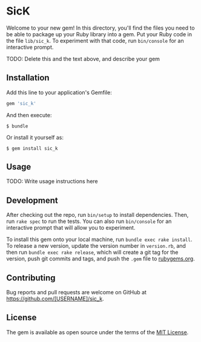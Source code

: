 # SicK

Welcome to your new gem! In this directory, you'll find the files you need to be able to package up your Ruby library into a gem. Put your Ruby code in the file `lib/sic_k`. To experiment with that code, run `bin/console` for an interactive prompt.

TODO: Delete this and the text above, and describe your gem

## Installation

Add this line to your application's Gemfile:

```ruby
gem 'sic_k'
```

And then execute:

    $ bundle

Or install it yourself as:

    $ gem install sic_k

## Usage

TODO: Write usage instructions here

## Development

After checking out the repo, run `bin/setup` to install dependencies. Then, run `rake spec` to run the tests. You can also run `bin/console` for an interactive prompt that will allow you to experiment.

To install this gem onto your local machine, run `bundle exec rake install`. To release a new version, update the version number in `version.rb`, and then run `bundle exec rake release`, which will create a git tag for the version, push git commits and tags, and push the `.gem` file to [rubygems.org](https://rubygems.org).

## Contributing

Bug reports and pull requests are welcome on GitHub at https://github.com/[USERNAME]/sic_k.


## License

The gem is available as open source under the terms of the [MIT License](http://opensource.org/licenses/MIT).

